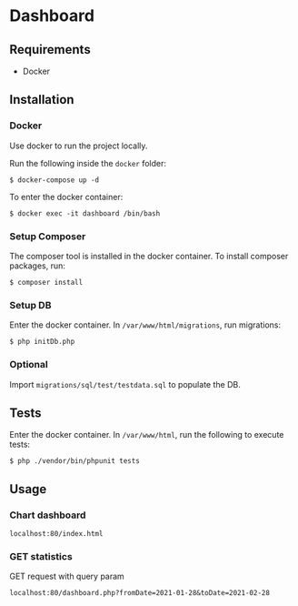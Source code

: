 # Dashboard

## Requirements
- Docker

## Installation

### Docker

Use docker to run the project locally.

Run the following inside the ``docker`` folder:
    
    $ docker-compose up -d 
    
To enter the docker container:

    $ docker exec -it dashboard /bin/bash
    
### Setup Composer

The composer tool is installed in the docker container. To install composer packages, run:

    $ composer install
    
### Setup DB

Enter the docker container. In ``/var/www/html/migrations``, run migrations:

    $ php initDb.php
    
### Optional
    
Import ``migrations/sql/test/testdata.sql`` to populate the DB.

## Tests

Enter the docker container. In ``/var/www/html``, run the following to execute tests:

    $ php ./vendor/bin/phpunit tests
    
## Usage

### Chart dashboard

    localhost:80/index.html
    
### GET statistics

GET request with query param

    localhost:80/dashboard.php?fromDate=2021-01-28&toDate=2021-02-28
    

